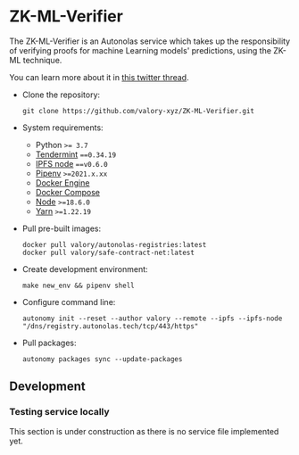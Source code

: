 # ZK-ML-Verifier

The ZK-ML-Verifier is an Autonolas service which takes up the responsibility of verifying proofs for machine Learning 
models' predictions, using the ZK-ML technique.

You can learn more about it in [this twitter thread](https://twitter.com/autonolas/status/1650869783641083904).

- Clone the repository:

      git clone https://github.com/valory-xyz/ZK-ML-Verifier.git

- System requirements:

    - Python `>= 3.7`
    - [Tendermint](https://docs.tendermint.com/v0.34/introduction/install.html) `==0.34.19`
    - [IPFS node](https://docs.ipfs.io/install/command-line/#official-distributions) `==v0.6.0`
    - [Pipenv](https://pipenv.pypa.io/en/latest/installation/) `>=2021.x.xx`
    - [Docker Engine](https://docs.docker.com/engine/install/)
    - [Docker Compose](https://docs.docker.com/compose/install/)
    - [Node](https://nodejs.org/en) `>=18.6.0`
    - [Yarn](https://yarnpkg.com/getting-started/install) `>=1.22.19`

- Pull pre-built images:

      docker pull valory/autonolas-registries:latest
      docker pull valory/safe-contract-net:latest

- Create development environment:

      make new_env && pipenv shell

- Configure command line:

      autonomy init --reset --author valory --remote --ipfs --ipfs-node "/dns/registry.autonolas.tech/tcp/443/https"

- Pull packages:

      autonomy packages sync --update-packages

## Development

### Testing service locally

This section is under construction as there is no service file implemented yet.
